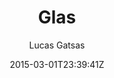 ---
title: "Glas"
github: https://github.com/SpaceG/glas
demo: http://lucasgatsas.ch
author: Lucas Gatsas

ssg:
  - Jekyll
cms:
  - No Cms
date: 2015-03-01T23:39:41Z
github_branch: master
---